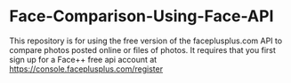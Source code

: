 # Face-Comparison-Using-Face-API
This repository is for using the free version of the faceplusplus.com API to compare photos posted online or files of photos. It requires that you first sign up for a Face++ free api account at https://console.faceplusplus.com/register
